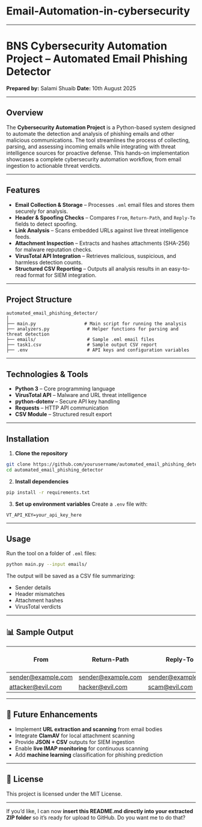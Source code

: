 # Email-Automation-in-cybersecurity

---

# BNS Cybersecurity Automation Project – Automated Email Phishing Detector

**Prepared by:** Salami Shuaib
**Date:** 10th August 2025

---

## Overview

The **Cybersecurity Automation Project** is a Python-based system designed to automate the detection and analysis of phishing emails and other malicious communications.
The tool streamlines the process of collecting, parsing, and assessing incoming emails while integrating with threat intelligence sources for proactive defense.
This hands-on implementation showcases a complete cybersecurity automation workflow, from email ingestion to actionable threat verdicts.

---

##  Features

* **Email Collection & Storage** – Processes `.eml` email files and stores them securely for analysis.
* **Header & Spoofing Checks** – Compares `From`, `Return-Path`, and `Reply-To` fields to detect spoofing.
* **Link Analysis** – Scans embedded URLs against live threat intelligence feeds.
* **Attachment Inspection** – Extracts and hashes attachments (SHA-256) for malware reputation checks.
* **VirusTotal API Integration** – Retrieves malicious, suspicious, and harmless detection counts.
* **Structured CSV Reporting** – Outputs all analysis results in an easy-to-read format for SIEM integration.

---

##  Project Structure

```
automated_email_phishing_detector/
│
├── main.py                  # Main script for running the analysis
├── analyzers.py              # Helper functions for parsing and threat detection
├── emails/                   # Sample .eml email files
├── task1.csv                 # Sample output CSV report
├── .env                      # API keys and configuration variables
```

---

## Technologies & Tools

* **Python 3** – Core programming language
* **VirusTotal API** – Malware and URL threat intelligence
* **python-dotenv** – Secure API key handling
* **Requests** – HTTP API communication
* **CSV Module** – Structured result export

---

##  Installation

1. **Clone the repository**

```bash
git clone https://github.com/yourusername/automated_email_phishing_detector.git
cd automated_email_phishing_detector
```

2. **Install dependencies**

```bash
pip install -r requirements.txt
```

3. **Set up environment variables**
   Create a `.env` file with:

```
VT_API_KEY=your_api_key_here
```

---

## Usage

Run the tool on a folder of `.eml` files:

```bash
python main.py --input emails/
```

The output will be saved as a CSV file summarizing:

* Sender details
* Header mismatches
* Attachment hashes
* VirusTotal verdicts

---

## 📊 Sample Output

| From                                            | Return-Path                                     | Reply-To                                        | Verdict   | SHA-256 Hash | VT Malicious Count |
| ----------------------------------------------- | ----------------------------------------------- | ----------------------------------------------- | --------- | ------------ | ------------------ |
| [sender@example.com](mailto:sender@example.com) | [sender@example.com](mailto:sender@example.com) | [sender@example.com](mailto:sender@example.com) | SAFE      | abc123...    | 0                  |
| [attacker@evil.com](mailto:attacker@evil.com)   | [hacker@evil.com](mailto:hacker@evil.com)       | [scam@evil.com](mailto:scam@evil.com)           | MALICIOUS | xyz456...    | 5                  |

---

## 🔮 Future Enhancements

* Implement **URL extraction and scanning** from email bodies
* Integrate **ClamAV** for local attachment scanning
* Provide **JSON + CSV** outputs for SIEM ingestion
* Enable **live IMAP monitoring** for continuous scanning
* Add **machine learning** classification for phishing prediction

---

## 📜 License

This project is licensed under the MIT License.

---

If you’d like, I can now **insert this README.md directly into your extracted ZIP folder** so it’s ready for upload to GitHub.
Do you want me to do that?
